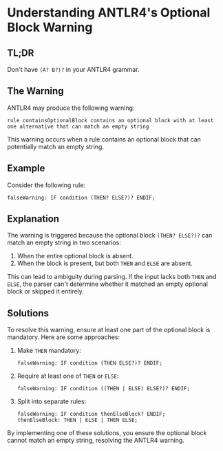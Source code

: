 # Understanding ANTLR4's Optional Block Warning

## TL;DR

Don't have `(A? B?)?` in your ANTLR4 grammar.

## The Warning

ANTLR4 may produce the following warning:

```
rule containsOptionalBlock contains an optional block with at least one alternative that can match an empty string
```

This warning occurs when a rule contains an optional block that can potentially match an empty string.

## Example

Consider the following rule:

```antlr4
falseWarning: IF condition (THEN? ELSE?)? ENDIF;
```

## Explanation

The warning is triggered because the optional block `(THEN? ELSE?)?` can match an empty string in two scenarios:

1. When the entire optional block is absent.
2. When the block is present, but both `THEN` and `ELSE` are absent.

This can lead to ambiguity during parsing. If the input lacks both `THEN` and `ELSE`, the parser can't determine whether it matched an empty optional block or skipped it entirely.

## Solutions

To resolve this warning, ensure at least one part of the optional block is mandatory. Here are some approaches:

1. Make `THEN` mandatory:

   ```antlr4
   falseWarning: IF condition (THEN ELSE?)? ENDIF;
   ```

2. Require at least one of `THEN` or `ELSE`:

   ```antlr4
   falseWarning: IF condition ((THEN | ELSE) ELSE?)? ENDIF;
   ```

3. Split into separate rules:
   ```antlr4
   falseWarning: IF condition thenElseBlock? ENDIF;
   thenElseBlock: THEN | ELSE | THEN ELSE;
   ```

By implementing one of these solutions, you ensure the optional block cannot match an empty string, resolving the ANTLR4 warning.
